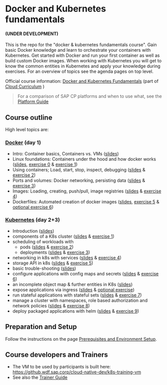 # Docker and Kubernetes fundamentals  
#### (UNDER DEVELOPMENT)

This is the repo for the "docker & kubernetes fundamentals course". Gain basic Docker knowledge and learn to orchestrate your containers with Kubernetes. Get started with Docker and run your first container as well as build custom Docker images. When working with Kubernetes you will get to know the common entities in Kubernetes and apply your knowledge during exercises.
For an overview of topics see the agenda pages on top level.

Official course information: [Docker and Kubernetes Fundamentals](https://jam4.sapjam.com/blogs/show/P2dUZRL6WyEY8FYqqGyaAR)  (part of [Cloud Curriculum](https://jam4.sapjam.com/groups/zAfXdXPcJGlCUrBScXSWKP/overview_page/Y1fECzZLQ8qjIlyCQTRi76)  )

> For a comparison of SAP CP platforms and when to use what, see the [Platform Guide](https://wiki.wdf.sap.corp/wiki/x/Vwg4bg)

## Course outline
High level topics are:

### [Docker](./docker) (day 1)
- Intro: Container basics, Containers vs. VMs ([slides](./docker/01_Basics_of_containers.pptx))
- Linux foundations: Containers under the hood and how docker works ([slides](./docker/02_Members_of_docker_universe.pptx), [exercise 0](./docker/Exercise%200%20-%20Linux%20Primitives.md) & [exercise 1](./docker/Exercise%201%20-%20Setting%20up%20Docker.md))
- Using containers; Load, start, stop, inspect, debugging ([slides](./docker/03_Working_with_containers.pptx) & [exercise 2](./docker/Exercise%202%20-%20Container%20Lifecycle.md))
- Ports and volumes: Docker networking, persisting data ([slides](./docker/03_Working_with_containers.pptx) & [exercise 3](./docker/Exercise%203%20-%20Ports%20and%20Volumes.md))
- Images: Loading, creating, push/pull, image registries ([slides](./docker/04_Images.pptx) & [exercise 4](./docker/Exercise%204%20-%20Images.md))
- Dockerfiles: Automated creation of docker images ([slides](./docker/05_Dockerfiles.pptx), [exercise 5](./docker/Exercise%205%20-%20Dockerfiles%20Part%201.md) & [optional exercise 6](./docker/Exercise%206%20-%20Dockerfiles%20Part%202.md))

### [Kubernetes](./kubernetes) (day 2+3)
- Introduction ([slides](./kubernetes/00_intro.pptx))
- components of a K8s cluster ([slides](./kubernetes/01_k8s_core_components.pptx) & [exercise 1](./kubernetes/exercise_01_kubectl_basics.md))
- scheduling of workloads with
    - pods ([slides](./kubernetes/02_namespaces_pods.pptx) & [exercise 2](./kubernetes/exercise_02_create_pod.md))
    - deployments  ([slides](./kubernetes/03_labels_and_deployments.pptx) & [exercise 3](./kubernetes/exercise_03_deployment.md))
- networking in k8s with services ([slides](./kubernetes/04_networking_services.pptx) & [exercise 4](./kubernetes/exercise_04_services.md))
- storage API in k8s ([slides](./kubernetes/05_persistence.pptx) & [exercise 5](./kubernetes/exercise_05_persistence.md))
- basic trouble-shooting ([slides](./kubernetes/06_troubleshooting.pptx))
- configure applications with config maps and secrets ([slides](./kubernetes/07_configmap_secrets.pptx) & [exercise 6](./kubernetes/exercise_06_configmaps_secrets.md))
- an incomplete object map & further entities in K8s ([slides](./kubernetes/08_further_entities.pptx))
- expose applications via ingress ([slides](./kubernetes/09_ingress.pptx) & [optional exercise](./kubernetes/exercise_optional_ingress.md))
- run stateful applications with stateful sets ([slides](./kubernetes/10_statefulset.pptx) & [exercise 7](./kubernetes/exercise_07_statefulset.md))
- manage a cluster with namespaces, role based authorization and network policies ([slides](./kubernetes/11_administration.pptx) & [exercise 8](./kubernetes/exercise_08_network_policy.md))
- deploy packaged applications with helm ([slides](./kubernetes/12_helm.pptx) & [exercise 9](./kubernetes/exercise_09_helm.md))

## Preparation and Setup

Follow the instructions on the page [Prerequisites and Environment Setup](https://github.wdf.sap.corp/slvi/docker-k8s-training/blob/master/preparation.md).

## Course developers and Trainers

* The VM to be used by participants is built here: https://github.wdf.sap.corp/cloud-native-dev/k8s-training-vm
* See also the [Trainer Guide](https://github.wdf.sap.corp/slvi/docker-k8s-training/blob/master/admin/trainer-guide.md)
